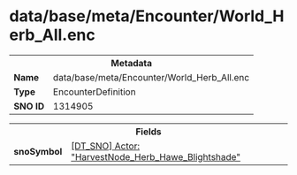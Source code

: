 <h1>data/base/meta/Encounter/World_Herb_All.enc</h1><table><tr><th colspan="100%">Metadata</th></tr><tr><td><b>Name</b></td><td>data/base/meta/Encounter/World_Herb_All.enc</td></tr><tr><td><b>Type</b></td><td>EncounterDefinition</td></tr><tr><td><b>SNO ID</b></td><td>1314905</td></tr></table>

<table><tr><th colspan="100%">Fields</th></tr><tr><td><b>snoSymbol</b></td><td><a href="..\Actor\HarvestNode_Herb_Hawe_Blightshade.acr.md">[DT_SNO] Actor: "HarvestNode_Herb_Hawe_Blightshade"</a></td></tr></table>

